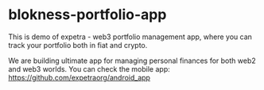 # blokness-portfolio-app

This is demo of expetra - web3 portfolio management app, where you can track your portfolio both in fiat and crypto. 

We are building ultimate app for managing personal finances for both web2 and web3 worlds. You can check the mobile app: https://github.com/expetraorg/android_app
